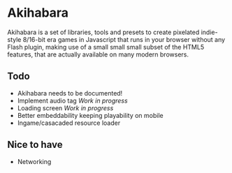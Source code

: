 Akihabara
=========

Akihabara is a set of libraries, tools and presets to create pixelated indie-style 8/16-bit era games in Javascript that runs in your browser without any Flash plugin, making use of a small small small subset of the HTML5 features, that are actually available on many modern browsers.

Todo
----

* Akihabara needs to be documented!
* Implement audio tag *Work in progress*
* Loading screen *Work in progress*
* Better embeddability keeping playability on mobile
* Ingame/casacaded resource loader

Nice to have
----
* Networking